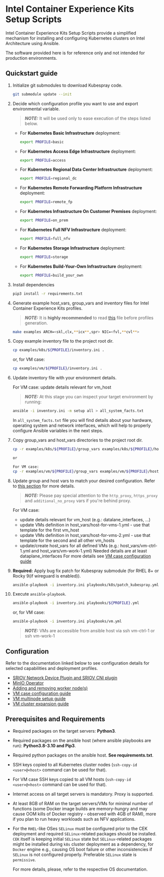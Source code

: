 # Intel Container Experience Kits Setup Scripts

Intel Container Experience Kits Setup Scripts provide a simplified mechanism for installing and configuring Kubernetes clusters on Intel Architecture using Ansible.

The software provided here is for reference only and not intended for production environments.

## Quickstart guide

1. Initialize git submodules to download Kubespray code.

    ```bash
    git submodule update --init
    ```

2. Decide which configuration profile you want to use and export environmental variable.
   > **_NOTE:_** It will be used only to ease execution of the steps listed below.
    - For **Kubernetes Basic Infrastructure** deployment:

        ```bash
        export PROFILE=basic
        ```

    - For **Kubernetes Access Edge Infrastructure** deployment:

        ```bash
        export PROFILE=access
        ```

    - For **Kubernetes Regional Data Center Infrastructure** deployment:

        ```bash
        export PROFILE=regional_dc
        ```

    - For **Kubernetes Remote Forwarding Platform Infrastructure** deployment:

        ```bash
        export PROFILE=remote_fp
        ```

    - For **Kubernetes Infrastructure On Customer Premises** deployment:

        ```bash
        export PROFILE=on_prem
        ```

    - For **Kubernetes Full NFV Infrastructure** deployment:

        ```bash
        export PROFILE=full_nfv
        ```

    - For **Kubernetes Storage Infrastructure** deployment:

        ```bash
        export PROFILE=storage
        ```

    - For **Kubernetes Build-Your-Own Infrastructure** deployment:

        ```bash
        export PROFILE=build_your_own
        ```

3. Install dependencies

   ```bash
   pip3 install -r requirements.txt
   ```

4. Generate example host_vars, group_vars and inventory files for Intel Container Experience Kits profiles.

   > **_NOTE:_** It is **highly recommended** to read [this](docs/generate_profiles.md) file before profiles generation.

    ```bash
    make examples ARCH=<skl,clx,**icx**,spr> NIC=<fvl,**cvl**>
    ```

5. Copy example inventory file to the project root dir.

    ```bash
    cp examples/k8s/${PROFILE}/inventory.ini .
    ```

    or, for VM case:

    ```bash
    cp examples/vm/${PROFILE}/inventory.ini .
    ```

6. Update inventory file with your environment details.

    For VM case: update details relevant for vm_host

    > **_NOTE:_** At this stage you can inspect your target environment by running:

    ```bash
    ansible -i inventory.ini -m setup all > all_system_facts.txt
    ```

    In `all_system_facts.txt` file you will find details about your hardware, operating system and network interfaces, which will help to properly configure Ansible variables in the next steps.

7. Copy group_vars and host_vars directories to the project root dir.

    ```bash
    cp -r examples/k8s/${PROFILE}/group_vars examples/k8s/${PROFILE}/host_vars .

    or

    For VM case:
    cp -r examples/vm/${PROFILE}/group_vars examples/vm/${PROFILE}/host_vars .
    ```

8. Update group and host vars to match your desired configuration. Refer to [this section](#configuration) for more details.

    > **_NOTE:_** Please pay special attention to the `http_proxy`, `https_proxy` and `additional_no_proxy` vars if you're behind proxy.

    For VM case:
    - update details relevant for vm_host (e.g.: datalane_interfaces, ...)
    - update VMs definition in host_vars/host-for-vms-1.yml - use that template for the first vm_host
    - update VMs definition in host_vars/host-for-vms-2.yml - use that template for the second and all other vm_hosts
    - update/create host_vars for all defined VMs (e.g.: host_vars/vm-ctrl-1.yml and host_vars/vm-work-1.yml)
      Needed details are at least dataplane_interfaces
      For more details see [VM case configuration guide](docs/vm_config_guide.md)

9. **Required:** Apply bug fix patch for Kubespray submodule (for RHEL 8+ or Rocky 9(if wireguard is enabled)).

    ```bash
    ansible-playbook -i inventory.ini playbooks/k8s/patch_kubespray.yml
    ```

10. Execute `ansible-playbook`.

    ```bash
    ansible-playbook -i inventory.ini playbooks/${PROFILE}.yml
    ```

    or, for VM case:

    ```bash
    ansible-playbook -i inventory.ini playbooks/vm.yml
    ```

    > **_NOTE:_** VMs are accessible from ansible host via ssh vm-ctrl-1 or ssh vm-work-1

## Configuration

Refer to the documentation linked below to see configuration details for selected capabilities and deployment profiles.

- [SRIOV Network Device Plugin and SRIOV CNI plugin](docs/sriov.md)
- [MinIO Operator](docs/storage.md)
- [Adding and removing worker node(s)](docs/add_remove_nodes.md)
- [VM case configuration guide](docs/vm_config_guide.md)
- [VM multinode setup guide](docs/vm_multinode_setup_guide.md)
- [VM cluster expansion guide](docs/vm_cluster_expansion_guide.md)
## Prerequisites and Requirements

- Required packages on the target servers: **Python3**.
- Required packages on the ansible host (where ansible playbooks are run): **Python3.8-3.10 and Pip3**.
- Required python packages on the ansible host.  **See requirements.txt**.

- SSH keys copied to all Kubernetes cluster nodes (`ssh-copy-id <user>@<host>` command can be used for that).
- For VM case SSH keys copied to all VM hosts (`ssh-copy-id <user>@<host>` command can be used for that).
- Internet access on all target servers is mandatory. Proxy is supported.
- At least 8GB of RAM on the target servers/VMs for minimal number of functions (some Docker image builds are memory-hungry and may cause OOM kills of Docker registry - observed with 4GB of RAM), more if you plan to run heavy workloads such as NFV applications.

- For the `RHEL`-like OSes `SELinux` must be configured prior to the CEK deployment and required `SELinux`-related packages should be installed.
  `CEK` itself is keeping initial `SELinux` state but `SELinux`-related packages might be installed during `k8s` cluster deployment as a dependency, for `Docker` engine e.g.,
  causing OS boot failure or other inconsistencies if `SELinux` is not configured properly.
  Preferable `SELinux` state is `permissive`.

  For more details, please, refer to the respective OS documentation.
